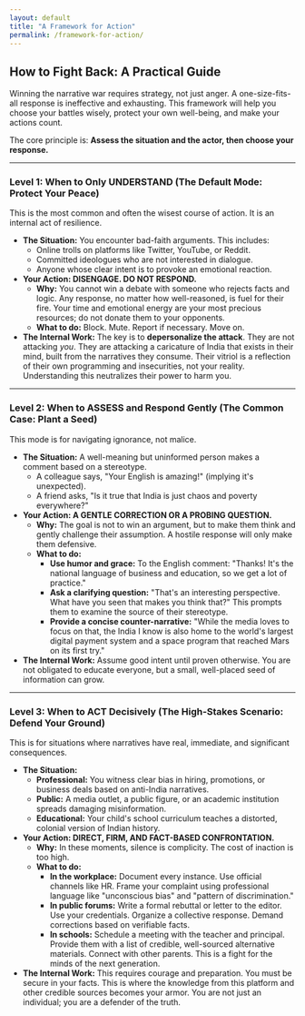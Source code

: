 ```yaml
---
layout: default
title: "A Framework for Action"
permalink: /framework-for-action/
---
```


## How to Fight Back: A Practical Guide

Winning the narrative war requires strategy, not just anger. A one-size-fits-all response is ineffective and exhausting. This framework will help you choose your battles wisely, protect your own well-being, and make your actions count.

The core principle is: **Assess the situation and the actor, then choose your response.**

---

### Level 1: When to Only UNDERSTAND (The Default Mode: Protect Your Peace)

This is the most common and often the wisest course of action. It is an internal act of resilience.

*   **The Situation:** You encounter bad-faith arguments. This includes:
    *   Online trolls on platforms like Twitter, YouTube, or Reddit.
    *   Committed ideologues who are not interested in dialogue.
    *   Anyone whose clear intent is to provoke an emotional reaction.
*   **Your Action: DISENGAGE. DO NOT RESPOND.**
    *   **Why:** You cannot win a debate with someone who rejects facts and logic. Any response, no matter how well-reasoned, is fuel for their fire. Your time and emotional energy are your most precious resources; do not donate them to your opponents.
    *   **What to do:** Block. Mute. Report if necessary. Move on.
*   **The Internal Work:** The key is to **depersonalize the attack**. They are not attacking *you*. They are attacking a caricature of India that exists in their mind, built from the narratives they consume. Their vitriol is a reflection of their own programming and insecurities, not your reality. Understanding this neutralizes their power to harm you.

---

### Level 2: When to ASSESS and Respond Gently (The Common Case: Plant a Seed)

This mode is for navigating ignorance, not malice.

*   **The Situation:** A well-meaning but uninformed person makes a comment based on a stereotype.
    *   A colleague says, "Your English is amazing!" (implying it's unexpected).
    *   A friend asks, "Is it true that India is just chaos and poverty everywhere?"
*   **Your Action: A GENTLE CORRECTION OR A PROBING QUESTION.**
    *   **Why:** The goal is not to win an argument, but to make them think and gently challenge their assumption. A hostile response will only make them defensive.
    *   **What to do:**
        *   **Use humor and grace:** To the English comment: "Thanks! It's the national language of business and education, so we get a lot of practice."
        *   **Ask a clarifying question:** "That's an interesting perspective. What have you seen that makes you think that?" This prompts them to examine the source of their stereotype.
        *   **Provide a concise counter-narrative:** "While the media loves to focus on that, the India I know is also home to the world's largest digital payment system and a space program that reached Mars on its first try."
*   **The Internal Work:** Assume good intent until proven otherwise. You are not obligated to educate everyone, but a small, well-placed seed of information can grow.

---

### Level 3: When to ACT Decisively (The High-Stakes Scenario: Defend Your Ground)

This is for situations where narratives have real, immediate, and significant consequences.

*   **The Situation:**
    *   **Professional:** You witness clear bias in hiring, promotions, or business deals based on anti-India narratives.
    *   **Public:** A media outlet, a public figure, or an academic institution spreads damaging misinformation.
    *   **Educational:** Your child's school curriculum teaches a distorted, colonial version of Indian history.
*   **Your Action: DIRECT, FIRM, AND FACT-BASED CONFRONTATION.**
    *   **Why:** In these moments, silence is complicity. The cost of inaction is too high.
    *   **What to do:**
        *   **In the workplace:** Document every instance. Use official channels like HR. Frame your complaint using professional language like "unconscious bias" and "pattern of discrimination."
        *   **In public forums:** Write a formal rebuttal or letter to the editor. Use your credentials. Organize a collective response. Demand corrections based on verifiable facts.
        *   **In schools:** Schedule a meeting with the teacher and principal. Provide them with a list of credible, well-sourced alternative materials. Connect with other parents. This is a fight for the minds of the next generation.
*   **The Internal Work:** This requires courage and preparation. You must be secure in your facts. This is where the knowledge from this platform and other credible sources becomes your armor. You are not just an individual; you are a defender of the truth.
